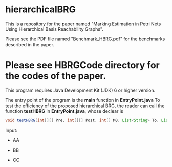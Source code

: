 # hierarchicalBRG

This is a repository for the paper named "Marking Estimation in Petri Nets Using Hierarchical Basis
Reachability Graphs".


Please see the PDF file named "Benchmark_HBRG.pdf" for the benchmarks described in the paper.

<h1>Please see HBRGCode directory for the codes of the paper.</h1>  

This program requires Java Development Kit (JDK) 6 or higher version.

The entry point of the program is the <B>main</B> function in <B>EntryPoint.java</B>
To test the efficiency of the proposed hierarchical BRG, the reader can call the function <B>testHBRG</B> in <B>EntryPoint.java</B>, whose declear is

```java
void testHBRG(int[][] Pre, int[][] Post, int[] M0, List<String> To, List<String> Tpri)
```

  Input:
  * AA
  - BB
  * CC

